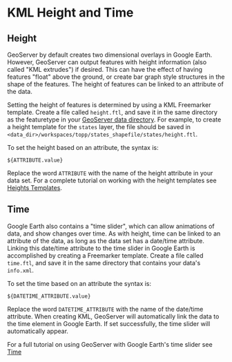 # KML Height and Time

## Height

GeoServer by default creates two dimensional overlays in Google Earth. However, GeoServer can output features with height information (also called "KML extrudes") if desired. This can have the effect of having features "float" above the ground, or create bar graph style structures in the shape of the features. The height of features can be linked to an attribute of the data.

Setting the height of features is determined by using a KML Freemarker template. Create a file called `height.ftl`, and save it in the same directory as the featuretype in your [GeoServer data directory](../../../../datadirectory/index.md). For example, to create a height template for the `states` layer, the file should be saved in `<data_dir>/workspaces/topp/states_shapefile/states/height.ftl`.

To set the height based on an attribute, the syntax is:

    ${ATTRIBUTE.value}

Replace the word `ATTRIBUTE` with the name of the height attribute in your data set. For a complete tutorial on working with the height templates see [Heights Templates](../tutorials/heights/heights.md).

## Time

Google Earth also contains a "time slider", which can allow animations of data, and show changes over time. As with height, time can be linked to an attribute of the data, as long as the data set has a date/time attribute. Linking this date/time attribute to the time slider in Google Earth is accomplished by creating a Freemarker template. Create a file called `time.ftl`, and save it in the same directory that contains your data's `info.xml`.

To set the time based on an attribute the syntax is:

    ${DATETIME_ATTRIBUTE.value}

Replace the word `DATETIME_ATTRIBUTE` with the name of the date/time attribute. When creating KML, GeoServer will automatically link the data to the time element in Google Earth. If set successfully, the time slider will automatically appear.

For a full tutorial on using GeoServer with Google Earth's time slider see [Time](../tutorials/time/time.md)
